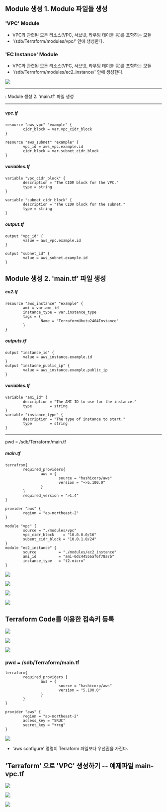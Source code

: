 ## Module 생성 1. Module 파일들 생성
### 'VPC' Module
- VPC와 관련된 모든 리소스(VPC, 서브넷, 라우팅 테이블 등)를 포함하는 모듈
- '/sdb/Terraform/modules/vpc/' 안에 생성한다.

### 'EC Instance' Module
- VPC와 관련된 모든 리소스(VPC, 서브넷, 라우팅 테이블 등)를 포함하는 모듈
- '/sdb/Terraform/modules/ec2_instance/' 안에 생성한다.

![](./img/20250619/0003.png)

---
: Module 생성 2. 'main.tf' 파일 생성

---
##### vpc.tf
```
resource "aws_vpc" "example" {
        cidr_block = var.vpc_cidr_block
}

resource "aws_subnet" "example" {
        vpc_id = aws_vpc.example.id
        cidr_block = var.subnet_cidr_block
}

```

##### variables.tf

```
variable "vpc_cidr_block" {
        description = "The CIDR block for the VPC."
        type = string
}

variable "subnet_cidr_block" {
        description = "The CIDR block for the subnet."
        type = string
}
```
##### output.tf
```
output "vpc_id" {
        value = aws_vpc.example.id
}

output "subnet_id" {
        value = aws_subnet.example.id
}
```

## Module 생성 2. 'main.tf' 파일 생성
##### ec2.tf
```
resource "aws_instance" "example" {
        ami = var.ami_id
        instance_type = var.instance_type
        tags = {
                Name = "TerraformUbutu2404Instance"
        }
}
```

##### outputs.tf
```
output "instance_id" {
        value = aws_instance.example.id
}
output "instacne_public_ip" {
        value = aws_instance.example.public_ip
}
```
##### variables.tf
```
variable "ami_id" {
        description = "The AMI ID to use for the instance."
        type        = string
}
variable "instance_type" {
        description = "The type of instance to start."
        type        = string
}
```
---
pwd = /sdb/Terraform/main.tf
##### main.tf
```
terrafrom{
        required_providers{
                aws = {
                        source = "hashicorp/aws"
                        version = "~>5.100.0"
                }
        }
        required_version = ">1.4"
}

provider "aws" {
        region = "ap-northeast-2"
}

module "vpc" {
        source = "./modules/vpc"
        vpc_cidr_block    = "10.0.0.0/16"
        subent_cidr_block = "10.0.1.0/24"
}
module "ec2_instance" {
        source          = "./modules/ec2_instance"
        ami_id          = "ami-0dc44556af6f78a7b"
        instance_type   = "t2.micro"
}

```

![](./img/20250619/0004.png)

![](./img/20250619/0005.png)

![](./img/20250619/0006.png)

![](./img/20250619/0007.png)

## Terraform Code를 이용한 접속키 등록

![](./img/20250619/0008.png)

![](./img/20250619/0009.png)

![](./img/20250619/0010.png)


### pwd = /sdb/Terraform/main.tf
```
terraform{
        required_providers {
                aws = {
                        source = "hashicorp/aws"
                        version = "5.100.0"
                }
        }
}

provider "aws" {
        region = "ap-northeast-2"
        access_key = "5RUC"
        secret_key = "+rcg"
}

```

![](./img/20250619/0011.png)

- 'aws configure' 명령이 Terraform 파일보다 우선권을 가진다.

## 'Terraform' 으로 'VPC' 생성하기  -- 예제파일 main-vpc.tf

![](./img/20250619/0012.png)

![](./img/20250619/0013.png)

![](./img/20250619/0014.png)

